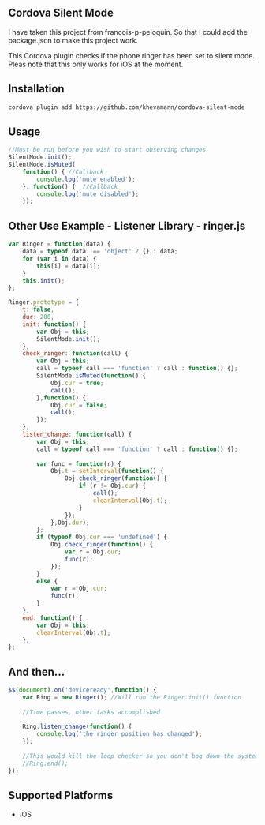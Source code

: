 ## Cordova Silent Mode

I have taken this project from francois-p-peloquin. So that I could add the package.json to make this project work.

This Cordova plugin checks if the phone ringer has been set to silent mode. Pleas note that this only works for iOS at the moment.

## Installation

```bash
cordova plugin add https://github.com/khevamann/cordova-silent-mode
```

## Usage

```js
//Must be run before you wish to start observing changes
SilentMode.init();
SilentMode.isMuted(
	function() { //Callback
		console.log('mute enabled'); 
	}, function() {  //Callback
		console.log('mute disabled'); 
	});
```

## Other Use Example - Listener Library - ringer.js

```js
var Ringer = function(data) {
	data = typeof data !== 'object' ? {} : data;
	for (var i in data) {
		this[i] = data[i];
	}
	this.init();
};

Ringer.prototype = {
	t: false,
	dur: 200,
	init: function() {
		var Obj = this;
		SilentMode.init();
	},
	check_ringer: function(call) {
		var Obj = this;
		call = typeof call === 'function' ? call : function() {};
		SilentMode.isMuted(function() {
			Obj.cur = true;
			call();
    	},function() {
    		Obj.cur = false;
			call();
    	});
	},
	listen_change: function(call) {
		var Obj = this;
		call = typeof call === 'function' ? call : function() {};
		
		var func = function(r) {
			Obj.t = setInterval(function() {
				Obj.check_ringer(function() {
					if (r != Obj.cur) {
						call();
						clearInterval(Obj.t);
					}
				});
			},Obj.dur);
		};
		if (typeof Obj.cur === 'undefined') {
			Obj.check_ringer(function() {
				var r = Obj.cur;
				func(r);
			});
		}
		else {
			var r = Obj.cur;
			func(r);
		}
	},
	end: function() {
		var Obj = this;
		clearInterval(Obj.t);
	},
};
```
## And then...

```js
$$(document).on('deviceready',function() {
	var Ring = new Ringer(); //Will run the Ringer.init() function
	
	//Time passes, other tasks accomplished
	
	Ring.listen_change(function() {
		console.log('the ringer position has changed');
	});
	
	//This would kill the loop checker so you don't bog down the system
	//Ring.end(); 
});
```

## Supported Platforms

- iOS
